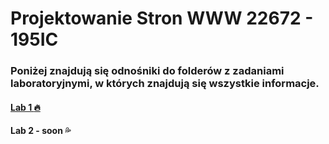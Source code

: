 # Projektowanie Stron WWW  22672 - 195IC

### Poniżej znajdują się odnośniki do folderów z zadaniami laboratoryjnymi, w których znajdują się wszystkie informacje.

#### [Lab 1 :fire:](https://github.com/Kacper-Pohl/proj-ser-www-22672-195ic/tree/main/Lab1)

#### Lab 2 - soon :sweat_drops: